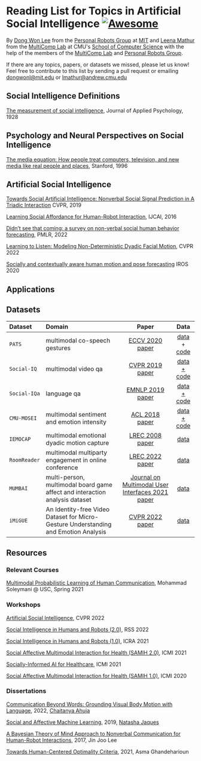 
# Reading List for Topics in Artificial Social Intelligence  [![Awesome](https://cdn.rawgit.com/sindresorhus/awesome/d7305f38d29fed78fa85652e3a63e154dd8e8829/media/badge.svg)](https://github.com/topics/awesome)
By [Dong Won Lee](https://dongwonl.com/) from the [Personal Robots Group](https://www.media.mit.edu/groups/personal-robots/overview/) at [MIT](https://www.mit.edu/) and [Leena Mathur](https://l-mathur.github.io) from the [MultiComp Lab](http://multicomp.cs.cmu.edu) at CMU's [School of Computer Science](https://www.cs.cmu.edu) with the help of the members of the [MultiComp Lab](http://multicomp.cs.cmu.edu/) and [Personal Robots Group](https://www.media.mit.edu/groups/personal-robots/overview/).

If there are any topics, papers, or datasets we missed, please let us know! Feel free to contribute to this list by sending a pull request or emailing dongwonl@mit.edu or lmathur@andrew.cmu.edu 

## Social Intelligence Definitions

[The measurement of social intelligence](https://psycnet.apa.org/buy/1928-03750-001), Journal of Applied Psychology, 1928

## Psychology and Neural Perspectives on Social Intelligence

[The media equation: How people treat computers, television, and new media like real people and places](https://psycnet.apa.org/record/1996-98923-000), Stanford, 1996

## Artificial Social Intelligence

[Towards Social Artificial Intelligence:
Nonverbal Social Signal Prediction in A Triadic Interaction](https://openaccess.thecvf.com/content_CVPR_2019/papers/Joo_Towards_Social_Artificial_Intelligence_Nonverbal_Social_Signal_Prediction_in_a_CVPR_2019_paper.pdf) CVPR, 2019 

[Learning Social Affordance for Human-Robot Interaction](https://arxiv.org/pdf/1604.03692v2.pdf), IJCAI, 2016

[Didn’t see that coming: a survey on non-verbal social human behavior forecasting](https://arxiv.org/pdf/1604.03692v2.pdf), PMLR, 2022

[Learning to Listen: Modeling Non-Deterministic Dyadic Facial Motion](https://openaccess.thecvf.com/content/CVPR2022/papers/Ng_Learning_To_Listen_Modeling_Non-Deterministic_Dyadic_Facial_Motion_CVPR_2022_paper.pdf), CVPR 2022

[Socially and contextually aware human motion and pose forecasting](https://ras.papercept.net/images/temp/IROS/files/2815.pdf) IROS 2020


## Applications 

## Datasets

| Dataset | Domain | Paper | Data|
|:-----------|:----------------------------|:------------:|:------------:|
| `PATS` | multimodal co-speech gestures | [ECCV 2020 paper](https://arxiv.org/abs/2007.12553) | [data](https://chahuja.com/pats/) + [code](https://github.com/chahuja/pats)
|`Social-IQ`| multimodal video qa | [CVPR 2019 paper](https://openaccess.thecvf.com/content_CVPR_2019/papers/Zadeh_Social-IQ_A_Question_Answering_Benchmark_for_Artificial_Social_Intelligence_CVPR_2019_paper.pdf) | [data + code](https://github.com/A2Zadeh/Social-IQ)
|`Social-IQa`| language qa | [EMNLP 2019 paper](https://arxiv.org/pdf/1904.09728.pdf) | [data + code](https://github.com/google/BIG-bench/blob/main/bigbench/benchmark_tasks/social_iqa/README.md)
|`CMU-MOSEI`| multimodal sentiment and emotion intensity | [ACL 2018 paper](https://aclanthology.org/P18-1208.pdf) | [data + code](https://github.com/A2Zadeh/CMU-MultimodalSDK)
| `IEMOCAP` | multimodal emotional dyadic motion capture | [LREC 2008 paper](https://link.springer.com/content/pdf/10.1007/s10579-008-9076-6.pdf) | [data](https://sail.usc.edu/software/databases/) 
| `RoomReader` | multimodal multiparty engagement in online conference | [LREC 2022 paper](http://www.lrec-conf.org/proceedings/lrec2022/pdf/2022.lrec-1.268.pdf) | [data](https://sigmedia.tcd.ie/) 
| `MUMBAI` | multi-person, multimodal board game affect and interaction analysis dataset | [Journal on Multimodal User Interfaces 2021 paper](https://link.springer.com/article/10.1007/s12193-021-00364-0) | [data](https://github.com/dmetehan/MUMBAI) 
| `iMiGUE` | An Identity-free Video Dataset for Micro-Gesture Understanding and Emotion Analysis | [CVPR 2022 paper](https://openaccess.thecvf.com/content/CVPR2021/papers/Liu_iMiGUE_An_Identity-Free_Video_Dataset_for_Micro-Gesture_Understanding_and_Emotion_CVPR_2021_paper.pdf) | [data](https://github.com/linuxsino/iMiGUE)





## Resources

### Relevant Courses 
[Multimodal Probabilistic Learning of Human Communication](https://people.ict.usc.edu/~soleymani/files/HumanCommunicationLearning-Spring2021.pdf), Mohammad Soleymani @ USC, Spring 2021

### Workshops

[Artificial Social Intelligence](https://sites.google.com/berkeley.edu/artificial-social-intelligence), CVPR 2022

[Social Intelligence in Humans and Robots (2.0)](https://social-intelligence-human-ai.github.io), RSS 2022

[Social Intelligence in Humans and Robots (1.0)](https://social-intelligence-human-ai.github.io/), ICRA 2021

[Social Affective Multimodal Interaction for Health (SAMIH 2.0)](https://sites.google.com/view/samih2021/home), ICMI 2021

[Socially-Informed AI for Healthcare](https://social-ai-for-healthcare.github.io), ICMI 2021

[Social Affective Multimodal Interaction for Health (SAMIH 1.0)](https://sites.google.com/view/wsamih/), ICMI 2020

### Dissertations

[Communication Beyond Words: Grounding Visual Body Motion with Language](https://lti.cs.cmu.edu/sites/default/files/ahuja%2C%20chaitanya%20-%20Thesis.pdf), 2022, [Chaitanya Ahuja](https://chahuja.com)

[Social and Affective Machine Learning](https://www.media.mit.edu/publications/social-and-affective-machine-learning/), 2019, [Natasha Jaques](https://natashajaques.ai) 

[A Bayesian Theory of Mind Approach to Nonverbal Communication for Human-Robot Interactions](https://www.media.mit.edu/publications/jinjoolee-phd-2017/), 2017, Jin Joo Lee

[Towards Human-Centered Optimality Criteria](https://dspace.mit.edu/bitstream/handle/1721.1/140992/ghandeharioun-asma_gh-phd-MAS-2021-thesis.pdf?sequence=1&isAllowed=y), 2021, Asma Ghandeharioun



